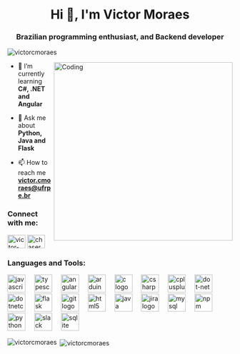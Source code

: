 <h1 align="center">Hi 👋, I'm Victor Moraes</h1>
<h3 align="center">Brazilian programming enthusiast, and Backend developer </h3>

<p align="left"> <img src="https://komarev.com/ghpvc/?username=victorcmoraes&label=Profile%20views&color=0e75b6&style=flat" alt="victorcmoraes" /> </p>
<img align="right" alt="Coding" width="400" src="https://media0.giphy.com/media/v1.Y2lkPTc5MGI3NjExbmNoMGg4Mms4bmQ5c2RodGw4MnIzZDFiZWZyYXppOXh4bWJmZnh1ZSZlcD12MV9pbnRlcm5hbF9naWZfYnlfaWQmY3Q9dHM/ghI1gyqKymbY2mfYkD/giphy.gif">

- 🌱 I’m currently learning **C#, .NET and Angular**

- 💬 Ask me about **Python, Java and Flask**

- 📫 How to reach me **victor.cmoraes@ufrpe.br**

<h3 align="left">Connect with me:</h3>
<p align="left">
<a href="https://linkedin.com/in/victor-cmoraes" target="blank"><img align="center" src="https://raw.githubusercontent.com/rahuldkjain/github-profile-readme-generator/master/src/images/icons/Social/linked-in-alt.svg" alt="victor-cmoraes" height="30" width="40" /></a>
<a href="https://discord.gg/chaser027" target="blank"><img align="center" src="https://raw.githubusercontent.com/rahuldkjain/github-profile-readme-generator/master/src/images/icons/Social/discord.svg" alt="chaser027" height="30" width="40" /></a>
</p>

<h3 align="left">Languages and Tools:</h3>

<div align="left">
  <img src="https://cdn.jsdelivr.net/gh/devicons/devicon/icons/javascript/javascript-original.svg" height="40" alt="javascript logo"  />
  <img width="12" />
  <img src="https://cdn.jsdelivr.net/gh/devicons/devicon/icons/typescript/typescript-original.svg" height="40" alt="typescript logo"  />
  <img width="12" />
  <img src="https://cdn.jsdelivr.net/gh/devicons/devicon/icons/angularjs/angularjs-original.svg" height="40" alt="angularjs logo"  />
  <img width="12" />
  <img src="https://cdn.jsdelivr.net/gh/devicons/devicon/icons/arduino/arduino-original.svg" height="40" alt="arduino logo"  />
  <img width="12" />
  <img src="https://cdn.jsdelivr.net/gh/devicons/devicon/icons/c/c-original.svg" height="40" alt="c logo"  />
  <img width="12" />
  <img src="https://cdn.jsdelivr.net/gh/devicons/devicon/icons/csharp/csharp-original.svg" height="40" alt="csharp logo"  />
  <img width="12" />
  <img src="https://cdn.jsdelivr.net/gh/devicons/devicon/icons/cplusplus/cplusplus-original.svg" height="40" alt="cplusplus logo"  />
  <img width="12" />
  <img src="https://cdn.jsdelivr.net/gh/devicons/devicon/icons/dot-net/dot-net-original.svg" height="40" alt="dot-net logo"  />
  <img width="12" />
  <img src="https://cdn.jsdelivr.net/gh/devicons/devicon/icons/dotnetcore/dotnetcore-original.svg" height="40" alt="dotnetcore logo"  />
  <img width="12" />
  <img src="https://cdn.jsdelivr.net/gh/devicons/devicon/icons/flask/flask-original.svg" height="40" alt="flask logo"  />
  <img width="12" />
  <img src="https://cdn.jsdelivr.net/gh/devicons/devicon/icons/git/git-original.svg" height="40" alt="git logo"  />
  <img width="12" />
  <img src="https://cdn.jsdelivr.net/gh/devicons/devicon/icons/html5/html5-original.svg" height="40" alt="html5 logo"  />
  <img width="12" />
  <img src="https://cdn.jsdelivr.net/gh/devicons/devicon/icons/java/java-original.svg" height="40" alt="java logo"  />
  <img width="12" />
  <img src="https://cdn.jsdelivr.net/gh/devicons/devicon/icons/jira/jira-original.svg" height="40" alt="jira logo"  />
  <img width="12" />
  <img src="https://cdn.jsdelivr.net/gh/devicons/devicon/icons/mysql/mysql-original.svg" height="40" alt="mysql logo"  />
  <img width="12" />
  <img src="https://cdn.jsdelivr.net/gh/devicons/devicon/icons/npm/npm-original-wordmark.svg" height="40" alt="npm logo"  />
  <img width="12" />
  <img src="https://cdn.jsdelivr.net/gh/devicons/devicon/icons/python/python-original.svg" height="40" alt="python logo"  />
  <img width="12" />
  <img src="https://cdn.jsdelivr.net/gh/devicons/devicon/icons/slack/slack-original.svg" height="40" alt="slack logo"  />
  <img width="12" />
  <img src="https://cdn.jsdelivr.net/gh/devicons/devicon/icons/sqlite/sqlite-original.svg" height="40" alt="sqlite logo"  />
</div>

<p><img align="left" src="https://github-readme-stats.vercel.app/api/top-langs?username=victorcmoraes&theme=graywhite&show_icons=true&locale=en&layout=compact" alt="victorcmoraes" /></p>

<p>&nbsp;<img align="center" src="https://github-readme-stats.vercel.app/api?username=victorcmoraes&show_icons=true&locale=en" alt="victorcmoraes" /></p>
